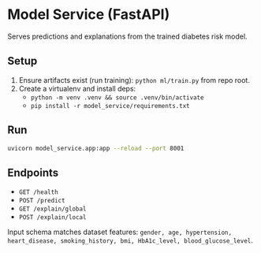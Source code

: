 # Model Service (FastAPI)

Serves predictions and explanations from the trained diabetes risk model.

## Setup
1. Ensure artifacts exist (run training): `python ml/train.py` from repo root.
2. Create a virtualenv and install deps:
   - `python -m venv .venv && source .venv/bin/activate`
   - `pip install -r model_service/requirements.txt`

## Run
```bash
uvicorn model_service.app:app --reload --port 8001
```

## Endpoints
- `GET /health`
- `POST /predict`
- `GET /explain/global`
- `POST /explain/local`

Input schema matches dataset features: `gender, age, hypertension, heart_disease, smoking_history, bmi, HbA1c_level, blood_glucose_level`.
